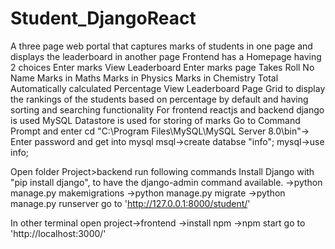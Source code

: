# Student_DjangoReact
A three page web portal that captures marks of students in one page and displays the leaderboard in another page  Frontend has a Homepage having 2 choices Enter marks View Leaderboard  Enter marks page Takes  Roll No  Name Marks in Maths Marks in Physics Marks in Chemistry Total Automatically calculated Percentage View Leaderboard Page  Grid to display the rankings of the students based on percentage by default and  having sorting and searching functionality For frontend reactjs and backend django is used MySQL Datastore is used for storing of marks
 Go to Command Prompt and enter cd "C:\Program Files\MySQL\MySQL Server 8.0\bin"-> Enter password and get into mysql msql->create databse "info"; mysql->use info;

Open folder Project>backend run following commands Install Django with "pip install django", to have the django-admin command available. ->python manage.py makemigrations ->python manage.py migrate ->python manage.py runserver go to 'http://127.0.0.1:8000/student/'

In other terminal open project->frontend ->install npm ->npm start go to 'http://localhost:3000/'
